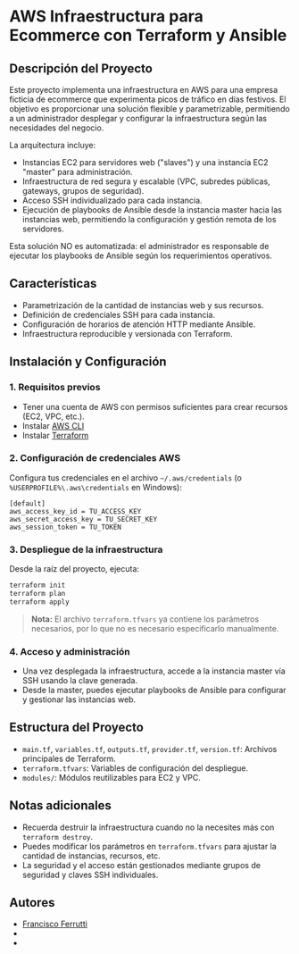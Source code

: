 # AWS Infraestructura para Ecommerce con Terraform y Ansible

## Descripción del Proyecto

Este proyecto implementa una infraestructura en AWS para una empresa ficticia de ecommerce que experimenta picos de tráfico en días festivos. El objetivo es proporcionar una solución flexible y parametrizable, permitiendo a un administrador desplegar y configurar la infraestructura según las necesidades del negocio.

La arquitectura incluye:
- Instancias EC2 para servidores web ("slaves") y una instancia EC2 "master" para administración.
- Infraestructura de red segura y escalable (VPC, subredes públicas, gateways, grupos de seguridad).
- Acceso SSH individualizado para cada instancia.
- Ejecución de playbooks de Ansible desde la instancia master hacia las instancias web, permitiendo la configuración y gestión remota de los servidores.

Esta solución NO es automatizada: el administrador es responsable de ejecutar los playbooks de Ansible según los requerimientos operativos.

## Características
- Parametrización de la cantidad de instancias web y sus recursos.
- Definición de credenciales SSH para cada instancia.
- Configuración de horarios de atención HTTP mediante Ansible.
- Infraestructura reproducible y versionada con Terraform.

## Instalación y Configuración

### 1. Requisitos previos
- Tener una cuenta de AWS con permisos suficientes para crear recursos (EC2, VPC, etc.).
- Instalar [AWS CLI](https://docs.aws.amazon.com/cli/latest/userguide/getting-started-install.html)
- Instalar [Terraform](https://developer.hashicorp.com/terraform/tutorials/aws-get-started/install-cli)

### 2. Configuración de credenciales AWS
Configura tus credenciales en el archivo `~/.aws/credentials` (o `%USERPROFILE%\.aws\credentials` en Windows):

```
[default]
aws_access_key_id = TU_ACCESS_KEY
aws_secret_access_key = TU_SECRET_KEY
aws_session_token = TU_TOKEN
```

### 3. Despliegue de la infraestructura
Desde la raíz del proyecto, ejecuta:

```powershell
terraform init
terraform plan
terraform apply
```

> **Nota:** El archivo `terraform.tfvars` ya contiene los parámetros necesarios, por lo que no es necesario especificarlo manualmente.

### 4. Acceso y administración
- Una vez desplegada la infraestructura, accede a la instancia master vía SSH usando la clave generada.
- Desde la master, puedes ejecutar playbooks de Ansible para configurar y gestionar las instancias web.

## Estructura del Proyecto

- `main.tf`, `variables.tf`, `outputs.tf`, `provider.tf`, `version.tf`: Archivos principales de Terraform.
- `terraform.tfvars`: Variables de configuración del despliegue.
- `modules/`: Módulos reutilizables para EC2 y VPC.

## Notas adicionales
- Recuerda destruir la infraestructura cuando no la necesites más con `terraform destroy`.
- Puedes modificar los parámetros en `terraform.tfvars` para ajustar la cantidad de instancias, recursos, etc.
- La seguridad y el acceso están gestionados mediante grupos de seguridad y claves SSH individuales.

## Autores
- [Francisco Ferrutti](https://github.com/FranciscoFerrutti)
- 
- 
